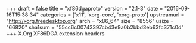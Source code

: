 +++
draft = false
title = "xf86dgaproto"
version = "2.1-3"
date = "2016-09-16T15:38:34"
categories = ['x11', 'xorg-core', 'xorg-proto']
upstreamurl = "http://xorg.freedesktop.org"
arch = "x86_64"
size = "8556"
usize = "66820"
sha1sum = "55cc6c00743397cb43e9a0b2bbd3eb63fc371c0d"
+++
X.Org XF86DGA extension headers